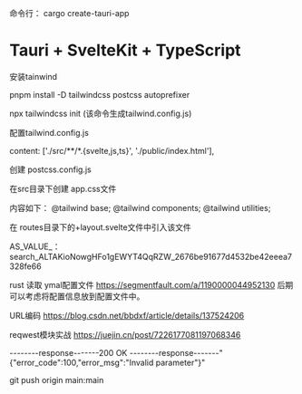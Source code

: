 

命令行： cargo create-tauri-app

# Tauri + SvelteKit + TypeScript


安装tainwind 


pnpm install -D tailwindcss postcss autoprefixer


npx tailwindcss init  (该命令生成tailwind.config.js)


配置tailwind.config.js


content: ['./src/**/*.{svelte,js,ts}', './public/index.html'],


创建 postcss.config.js

在src目录下创建 app.css文件

内容如下：
@tailwind base;
@tailwind components;
@tailwind utilities;

在 routes目录下的+layout.svelte文件中引入该文件



AS_VALUE_：search_ALTAKioNowgHFo1gEWYT4QqRZW_2676be91677d4532be42eeea7328fe66


rust 读取 ymal配置文件 https://segmentfault.com/a/1190000044952130
后期可以考虑将配置信息放到配置文件中。

URL编码
https://blog.csdn.net/bbdxf/article/details/137524206


reqwest模块实战
https://juejin.cn/post/7226177081197068346


--------response-------200 OK
--------response-------"{\"error_code\":100,\"error_msg\":\"Invalid parameter\"}"

git push origin main:main
